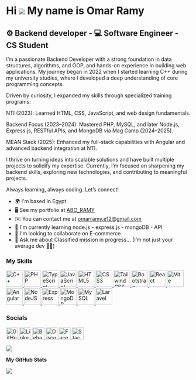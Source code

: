 Hi ![](https://user-images.githubusercontent.com/18350557/176309783-0785949b-9127-417c-8b55-ab5a4333674e.gif) My name is Omar Ramy
==================================================================================================================================

⚙️ Backend developer - 💻 Software Engineer - CS Student
--------------------


I’m a passionate Backend Developer with a strong foundation in data structures, algorithms, and OOP, and hands-on experience in building web applications. My journey began in 2022 when I started learning C++ during my university studies, where I developed a deep understanding of core programming concepts.

Driven by curiosity, I expanded my skills through specialized training programs:

NTI (2023): Learned HTML, CSS, JavaScript, and web design fundamentals.

Backend Focus (2023–2024): Mastered PHP, MySQL, and later Node.js, Express.js, RESTful APIs, and MongoDB via Mag Camp (2024–2025).

MEAN Stack (2025): Enhanced my full-stack capabilities with Angular and advanced backend integration at NTI.

I thrive on turning ideas into scalable solutions and have built multiple projects to solidify my expertise. Currently, I’m focused on sharpening my backend skills, exploring new technologies, and contributing to meaningful projects.

Always learning, always coding. Let’s connect!

* 🌍  I'm based in Egypt
* 🖥️  See my portfolio at [ABO\_RAMY](http://abo-ramy.vercel.app/)
* ✉️  You can contact me at [omarramy.e12@gmail.com](mailto:omarramy.e12@gmail.com)
* 🧠  I'm currently learning node.js - express.js - mongoDB - API
* 👥  I'm looking to collaborate on E-commerce
* 💬  Ask me about Classified mission in progress... (I’m not just your average dev 🦸‍♂️)

### My Skills
<p align="left">

  <!-- Programming Languages -->
  <a href="https://docs.microsoft.com/en-us/cpp/?view=msvc-170" target="_blank" rel="noreferrer">
    <img src="https://raw.githubusercontent.com/danielcranney/readme-generator/main/public/icons/skills/cplusplus-colored.svg" 
         alt="C++" title="C++" width="45" height="45" />
<!--   </a>
  <a href="https://dart.dev/" target="_blank" rel="noreferrer">
    <img src="https://raw.githubusercontent.com/danielcranney/readme-generator/main/public/icons/skills/dart-colored.svg" 
         alt="Dart" title="Dart" width="36" height="36" />
  </a> -->
  <a href="https://www.php.net/" target="_blank" rel="noreferrer">
    <img src="https://raw.githubusercontent.com/danielcranney/readme-generator/main/public/icons/skills/php-colored.svg" 
         alt="PHP" title="PHP" width="45" height="45" />
  </a>
<!--   <a href="https://www.python.org/" target="_blank" rel="noreferrer">
    <img src="https://raw.githubusercontent.com/danielcranney/readme-generator/main/public/icons/skills/python-colored.svg" 
         alt="Python" title="Python" width="36" height="36" />
  </a>
  <a href="https://www.ruby-lang.org/en/" target="_blank" rel="noreferrer">
    <img src="https://raw.githubusercontent.com/danielcranney/readme-generator/main/public/icons/skills/ruby-colored.svg" 
         alt="Ruby" title="Ruby" width="36" height="36" />
  </a> -->
  <a href="https://www.typescriptlang.org/" target="_blank" rel="noreferrer">
    <img src="https://raw.githubusercontent.com/danielcranney/readme-generator/main/public/icons/skills/typescript-colored.svg" 
         alt="TypeScript" title="TypeScript" width="45" height="45" />
  </a>
  <a href="https://developer.mozilla.org/en-US/docs/Web/JavaScript" target="_blank" rel="noreferrer">
    <img src="https://raw.githubusercontent.com/danielcranney/readme-generator/main/public/icons/skills/javascript-colored.svg" 
         alt="JavaScript" title="JavaScript" width="45" height="45" />
  </a>

  <!-- Web Development -->
  <a href="https://developer.mozilla.org/en-US/docs/Glossary/HTML5" target="_blank" rel="noreferrer">
    <img src="https://raw.githubusercontent.com/danielcranney/readme-generator/main/public/icons/skills/html5-colored.svg" 
         alt="HTML5" title="HTML5" width="45" height="45" />
  </a>
  <a href="https://www.w3.org/TR/CSS/#css" target="_blank" rel="noreferrer">
    <img src="https://raw.githubusercontent.com/danielcranney/readme-generator/main/public/icons/skills/css3-colored.svg" 
         alt="CSS3" title="CSS3" width="45" height="45" />
  </a>
  <a href="https://tailwindcss.com/" target="_blank" rel="noreferrer">
    <img src="https://raw.githubusercontent.com/danielcranney/readme-generator/main/public/icons/skills/tailwindcss-colored.svg" 
         alt="TailwindCSS" title="TailwindCSS" width="45" height="45" />
  </a>
  <a href="https://getbootstrap.com/" target="_blank" rel="noreferrer">
    <img src="https://raw.githubusercontent.com/danielcranney/readme-generator/main/public/icons/skills/bootstrap-colored.svg" 
         alt="Bootstrap" title="Bootstrap" width="45" height="45" />

   </a>
  <a href="https://reactjs.org/" target="_blank" rel="noreferrer">
  <img src="https://raw.githubusercontent.com/danielcranney/readme-generator/main/public/icons/skills/react-colored.svg" 
       alt="React" title="React" width="45" height="45"/>
</a>
  </a>
  <a href="https://vitejs.dev/" target="_blank" rel="noreferrer">
    <img src="https://raw.githubusercontent.com/danielcranney/readme-generator/main/public/icons/skills/vite-colored.svg" 
         alt="Vite" title="Vite" width="45" height="45" />

  </a>
  <a href="https://angular.io/" target="_blank" rel="noreferrer">
    <img src="https://raw.githubusercontent.com/danielcranney/readme-generator/main/public/icons/skills/angularjs-colored.svg" 
         alt="Angular" title="Angular" width="45" height="45" />


  <!-- Backend -->
  <a href="https://nodejs.org/en/" target="_blank" rel="noreferrer">
    <img src="https://raw.githubusercontent.com/danielcranney/readme-generator/main/public/icons/skills/nodejs-colored.svg" 
         alt="NodeJS" title="NodeJS" width="45" height="45" />
  </a>
  <a href="https://expressjs.com/" target="_blank" rel="noreferrer">
    <img src="https://raw.githubusercontent.com/danielcranney/readme-generator/main/public/icons/skills/express-colored-dark.svg" 
         alt="Express" title="Express" width="45" height="45" />
  </a>
  <a href="https://www.mongodb.com/" target="_blank" rel="noreferrer">
    <img src="https://raw.githubusercontent.com/danielcranney/readme-generator/main/public/icons/skills/mongodb-colored.svg" 
         alt="MongoDB" title="MongoDB" width="45" height="45" />


    
  </a>
  <a href="https://www.mysql.com/" target="_blank" rel="noreferrer">
    <img src="https://raw.githubusercontent.com/danielcranney/readme-generator/main/public/icons/skills/mysql-colored.svg" 
         alt="MySQL" title="MySQL" width="45" height="45" />
  </a>
  <a href="https://laravel.com/" target="_blank" rel="noreferrer">
    <img src="https://raw.githubusercontent.com/danielcranney/readme-generator/main/public/icons/skills/laravel-colored.svg" 
         alt="Laravel" title="Laravel" width="45" height="45" />
  </a>

  <!-- Tools -->
  <!--
  <a href="https://git-scm.com/" target="_blank" rel="noreferrer">
    <img src="https://raw.githubusercontent.com/danielcranney/readme-generator/main/public/icons/skills/git-colored.svg" 
         alt="Git" title="Git" width="36" height="36" />
  </a>
  <a href="https://code.visualstudio.com/" target="_blank" rel="noreferrer">
    <img src="https://raw.githubusercontent.com/danielcranney/readme-generator/main/public/icons/skills/visualstudiocode-colored.svg" 
         alt="VS Code" title="VS Code" width="36" height="36" />
  </a>
  <a href="https://www.adobe.com/uk/products/xd.html" target="_blank" rel="noreferrer">
    <img src="https://raw.githubusercontent.com/danielcranney/readme-generator/main/public/icons/skills/xd-colored-dark.svg" 
         alt="XD" title="XD" width="36" height="36" />
  </a>
  <a href="https://www.figma.com/" target="_blank" rel="noreferrer">
    <img src="https://raw.githubusercontent.com/danielcranney/readme-generator/main/public/icons/skills/figma-colored.svg" 
         alt="Figma" title="Figma" width="36" height="36" />
  </a>
  <a href="https://wordpress.com" target="_blank" rel="noreferrer">
    <img src="https://raw.githubusercontent.com/danielcranney/readme-generator/main/public/icons/skills/wordpress-colored.svg" 
         alt="Wordpress" title="Wordpress" width="36" height="36" />
  </a>
  -->

  <!-- OS / DevOps 
  <a href="https://www.linux.org" target="_blank" rel="noreferrer">
    <img src="https://raw.githubusercontent.com/danielcranney/readme-generator/main/public/icons/skills/linux-colored.svg" 
         alt="Linux" title="Linux" width="36" height="36" />
  </a>
  <a href="https://ubuntu.com/" target="_blank" rel="noreferrer">
    <img src="https://raw.githubusercontent.com/danielcranney/readme-generator/main/public/icons/skills/ubuntu-colored.svg" 
         alt="Ubuntu" title="Ubuntu" width="36" height="36" />
  </a>
  <a href="https://www.docker.com/" target="_blank" rel="noreferrer">
    <img src="https://raw.githubusercontent.com/danielcranney/readme-generator/main/public/icons/skills/docker-colored.svg" 
         alt="Docker" title="Docker" width="36" height="36" />
  </a>
  -->

</p>


### Socials

<p align="left"> <a href="https://www.github.com/omarramy11" target="_blank" rel="noreferrer"> <picture> <source media="(prefers-color-scheme: dark)" srcset="https://raw.githubusercontent.com/danielcranney/readme-generator/main/public/icons/socials/github-dark.svg" /> <source media="(prefers-color-scheme: light)" srcset="https://raw.githubusercontent.com/danielcranney/readme-generator/main/public/icons/socials/github.svg" /> <img src="https://raw.githubusercontent.com/danielcranney/readme-generator/main/public/icons/socials/github.svg" width="32" height="32" alt="GitHub" title="GitHub" /> </picture> </a> <a href="https://www.linkedin.com/in/omar-ramy🇵🇸-7a0498282" target="_blank" rel="noreferrer"> <picture> <source media="(prefers-color-scheme: dark)" srcset="https://raw.githubusercontent.com/danielcranney/readme-generator/main/public/icons/socials/linkedin-dark.svg" /> <source media="(prefers-color-scheme: light)" srcset="https://raw.githubusercontent.com/danielcranney/readme-generator/main/public/icons/socials/linkedin.svg" /> <img src="https://raw.githubusercontent.com/danielcranney/readme-generator/main/public/icons/socials/linkedin.svg" width="32" height="32" alt="LinkedIn" title="LinkedIn" /> </picture> </a> <a href="https://www.behance.com/omarramy11" target="_blank" rel="noreferrer"> <picture> <source media="(prefers-color-scheme: dark)" srcset="https://raw.githubusercontent.com/danielcranney/readme-generator/main/public/icons/socials/behance-dark.svg" /> <source media="(prefers-color-scheme: light)" srcset="https://raw.githubusercontent.com/danielcranney/readme-generator/main/public/icons/socials/behance.svg" /> <img src="https://raw.githubusercontent.com/danielcranney/readme-generator/main/public/icons/socials/behance.svg" width="32" height="32" alt="Behance" title="Behance" /> </picture> </a> <a href="https://discord.com/users/omarelazar" target="_blank" rel="noreferrer"> <picture> <source media="(prefers-color-scheme: dark)" srcset="https://raw.githubusercontent.com/danielcranney/readme-generator/main/public/icons/socials/discord-dark.svg" /> <source media="(prefers-color-scheme: light)" srcset="https://raw.githubusercontent.com/danielcranney/readme-generator/main/public/icons/socials/discord.svg" /> <img src="https://raw.githubusercontent.com/danielcranney/readme-generator/main/public/icons/socials/discord.svg" width="32" height="32" alt="Discord" title="Discord" /> </picture> </a> <a href="https://www.facebook.com/omar.ramy.602626" target="_blank" rel="noreferrer"> <picture> <source media="(prefers-color-scheme: dark)" srcset="https://raw.githubusercontent.com/danielcranney/readme-generator/main/public/icons/socials/facebook-dark.svg" /> <source media="(prefers-color-scheme: light)" srcset="https://raw.githubusercontent.com/danielcranney/readme-generator/main/public/icons/socials/facebook.svg" /> <img src="https://raw.githubusercontent.com/danielcranney/readme-generator/main/public/icons/socials/facebook.svg" width="32" height="32" alt="Facebook" title="Facebook" /> </picture> </a> <a href="https://www.stackoverflow.com/users/31277539/omar-ramy" target="_blank" rel="noreferrer"> <picture> <source media="(prefers-color-scheme: dark)" srcset="https://raw.githubusercontent.com/danielcranney/readme-generator/main/public/icons/socials/stackoverflow-dark.svg" /> <source media="(prefers-color-scheme: light)" srcset="https://raw.githubusercontent.com/danielcranney/readme-generator/main/public/icons/socials/stackoverflow.svg" /> <img src="https://raw.githubusercontent.com/danielcranney/readme-generator/main/public/icons/socials/stackoverflow.svg" width="32" height="32" alt="Stack Overflow" title="Stack Overflow" /> </picture> </a></p>
<a href="https://www.github.com/omarramy11" target="_blank" rel="noreferrer"><img
src="https://img.shields.io/github/followers/omarramy11?logo=github&style=for-the-badge&color=6366f1&labelColor=000000" /></a>


<b>My GitHub Stats</b>

<!--
<a href="http://www.github.com/omarramy11"><img src="https://github-readme-stats.vercel.app/api?username=omarramy11&show_icons=true&hide=&count_private=true&title_color=6366f1&text_color=ffffff&icon_color=6366f1&bg_color=000000&hide_border=true&show_icons=true" alt="omarramy11's GitHub stats" /></a>
-->

<a href="http://www.github.com/omarramy11"><img src="https://github-readme-streak-stats.herokuapp.com/?user=omarramy11&stroke=ffffff&background=000000&ring=6366f1&fire=6366f1&currStreakNum=ffffff&currStreakLabel=6366f1&sideNums=ffffff&sideLabels=ffffff&dates=ffffff&hide_border=true" /></a>


<!--
<a href="https://github.com/omarramy11" align="left"><img src="https://github-readme-stats.vercel.app/api/top-langs/?username=omarramy11&langs_count=10&title_color=6366f1&text_color=ffffff&icon_color=6366f1&bg_color=000000&hide_border=true&locale=en&custom_title=Top%20%Languages" alt="Top Languages" /></a>
-->


